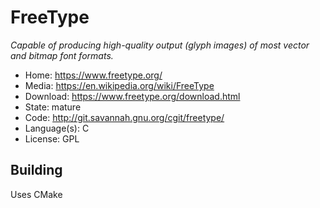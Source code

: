 # FreeType

_Capable of producing high-quality output (glyph images) of most vector and bitmap font formats._

- Home: https://www.freetype.org/
- Media: https://en.wikipedia.org/wiki/FreeType
- Download: https://www.freetype.org/download.html
- State: mature
- Code: http://git.savannah.gnu.org/cgit/freetype/
- Language(s): C
- License: GPL

## Building

Uses CMake